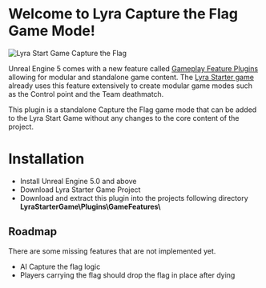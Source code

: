 # Welcome to Lyra Capture the Flag Game Mode!

![Lyra Start Game Capture the Flag](https://i.imgur.com/5UdE4Ah.png)

Unreal Engine 5 comes with a new feature called [Gameplay Feature Plugins](https://docs.unrealengine.com/5.0/en-US/game-features-and-modular-gameplay/) allowing for modular and standalone game content. The [Lyra Starter game](https://www.unrealengine.com/marketplace/en-US/product/lyra) already uses this feature extensively to create modular game modes such as the Control point and the Team deathmatch.

This plugin is a standalone Capture the Flag game mode that can be added to the Lyra Start Game without any changes to the core content of the project.

# Installation

- Install Unreal Engine 5.0 and above
- Download Lyra Starter Game Project
- Download and extract this plugin into the projects following directory  **LyraStarterGame\Plugins\GameFeatures\\**

## Roadmap

There are some missing features that are not implemented yet.
- AI Capture the flag logic
- Players carrying the flag should drop the flag in place after dying
